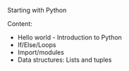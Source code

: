 Starting with Python

Content:
- Hello world - Introduction to Python
- If/Else/Loops
- Import/modules
- Data structures: Lists and tuples
